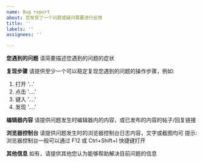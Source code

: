 ```yaml
---
name: Bug report
about: 您发现了一个问题或疑问需要进行反馈
title: ''
labels: ''
assignees: ''

---
```


**您遇到的问题**
请简要描述您遇到的问题的症状

**复现步骤**
请提供至少一个可以稳定复现您遇到的问题的操作步骤，例如:

1. 打开 '...'
2. 点击 '....'
3. 键入 '....'
4. 发现 '....'

**编辑器内容**
请提供问题发生时编辑器内的内容，或已发布的内容的帖子/回复链接

**浏览器控制台**
请提供问题发生时的浏览器控制台日志内容，文字或截图均可
提示: 浏览器控制台一般可以通过 F12 或 Ctrl+Shift+I 快捷键打开

**其他信息**
如有，请提供其他您认为能够帮助解决目前问题的信息

